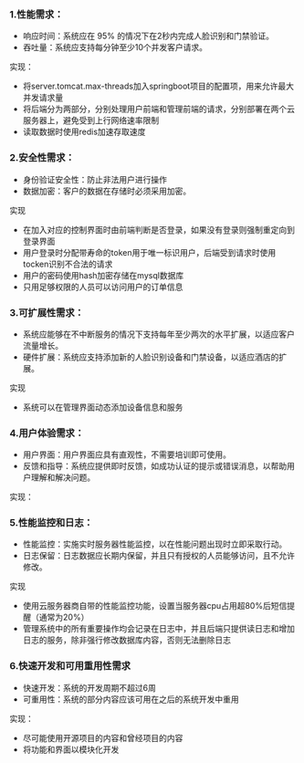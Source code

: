 ### 1.性能需求：  

- 响应时间：系统应在 95% 的情况下在2秒内完成人脸识别和门禁验证。  
- 吞吐量：系统应支持每分钟至少10个并发客户请求。  

实现：
- 将server.tomcat.max-threads加入springboot项目的配置项，用来允许最大并发请求量  
- 将后端分为两部分，分别处理用户前端和管理前端的请求，分别部署在两个云服务器上，避免受到上行网络速率限制  
- 读取数据时使用redis加速存取速度  
### 2.安全性需求：

- 身份验证安全性：防止非法用户进行操作  
- 数据加密：客户的数据在存储时必须采用加密。  
 
实现    
- 在加入对应的控制界面时由前端判断是否登录，如果没有登录则强制重定向到登录界面  
- 用户登录时分配带寿命的token用于唯一标识用户，后端受到请求时使用tocken识别不合法的请求  
- 用户的密码使用hash加密存储在mysql数据库   
- 只用足够权限的人员可以访问用户的订单信息  

### 3.可扩展性需求：

- 系统应能够在不中断服务的情况下支持每年至少两次的水平扩展，以适应客户流量增长。  
- 硬件扩展：系统应支持添加新的人脸识别设备和门禁设备，以适应酒店的扩展。  

实现
- 系统可以在管理界面动态添加设备信息和服务  

### 4.用户体验需求：

- 用户界面：用户界面应具有直观性，不需要培训即可使用。
- 反馈和指导：系统应提供即时反馈，如成功认证的提示或错误消息，以帮助用户理解和解决问题。

实现：

### 5.性能监控和日志：

- 性能监控：实施实时服务器性能监控，以在性能问题出现时立即采取行动。    
- 日志保留：日志数据应长期内保留，并且只有授权的人员能够访问，且不允许修改。  

实现
- 使用云服务器商自带的性能监控功能，设置当服务器cpu占用超80%后短信提醒（通常为20%）  
- 管理系统中的所有重要操作均会记录在日志中，并且后端只提供读日志和增加日志的服务，除非强行修改数据库内容，否则无法删除日志  

### 6.快速开发和可用重用性需求

- 快速开发：系统的开发周期不超过6周  
- 可重用性：系统的部分内容应该可用在之后的系统开发中重用  

实现：
- 尽可能使用开源项目的内容和曾经项目的内容
- 将功能和界面以模块化开发
